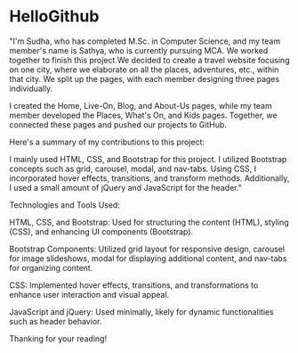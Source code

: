 # HelloGithub
"I'm Sudha, who has completed M.Sc. in Computer Science, and my team member's name is Sathya, who is currently pursuing MCA. We worked together to finish this project.We decided to create a travel website focusing on one city, where we elaborate on all the places, adventures, etc., within that city. We split up the pages, with each member designing three pages individually.

I created the Home, Live-On, Blog, and About-Us pages, while my team member developed the Places, What's On, and Kids pages. Together, we connected these pages and pushed our projects to GitHub.

Here's a summary of my contributions to this project:

I mainly used HTML, CSS, and Bootstrap for this project. I utilized Bootstrap concepts such as grid, carousel, modal, and nav-tabs. Using CSS, I incorporated hover effects, transitions, and transform methods. Additionally, I used a small amount of jQuery and JavaScript for the header."

Technologies and Tools Used:

HTML, CSS, and Bootstrap: Used for structuring the content (HTML), styling (CSS), and enhancing UI components (Bootstrap).

Bootstrap Components: Utilized grid layout for responsive design, carousel for image slideshows, modal for displaying additional content, and nav-tabs for organizing content.

CSS: Implemented hover effects, transitions, and transformations to enhance user interaction and visual appeal.

JavaScript and jQuery: Used minimally, likely for dynamic functionalities such as header behavior.

Thanking for your reading!
